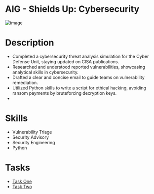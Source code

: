 # AIG - Shields Up: Cybersecurity

![image](https://github.com/user-attachments/assets/68277389-3a73-4f1c-9656-4d7eda846ba4)

# Description 
- Completed a cybersecurity threat analysis simulation for the Cyber Defense Unit, staying updated on CISA publications.
- Researched and understood reported vulnerabilities, showcasing analytical skills in cybersecurity.
- Drafted a clear and concise email to guide teams on vulnerability remediation.
- Utilized Python skills to write a script for ethical hacking, avoiding ransom payments by bruteforcing decryption keys.
- 
# Skills
- Vulnerability Triage
- Security Advisory
- Security Engineering
- Python

# Tasks
- [Task One](Task-One.md)
- [Task Two](Task-Two.md)
